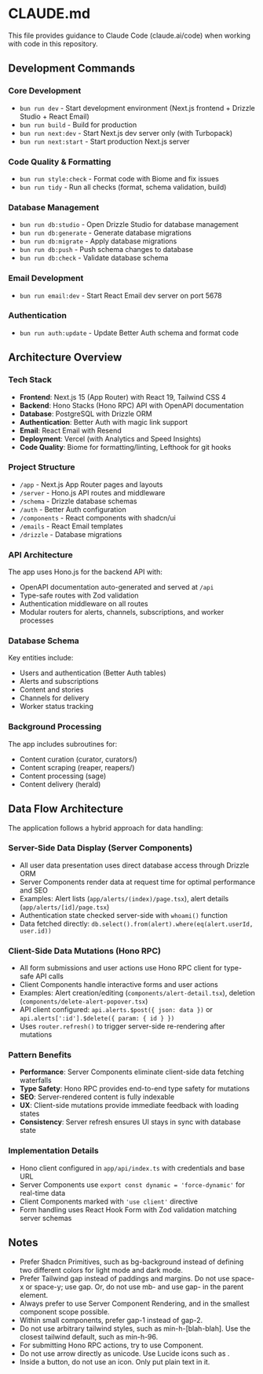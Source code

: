 # CLAUDE.md

This file provides guidance to Claude Code (claude.ai/code) when working with code in this repository.

## Development Commands

### Core Development
- `bun run dev` - Start development environment (Next.js frontend + Drizzle Studio + React Email)
- `bun run build` - Build for production
- `bun run next:dev` - Start Next.js dev server only (with Turbopack)
- `bun run next:start` - Start production Next.js server

### Code Quality & Formatting
- `bun run style:check` - Format code with Biome and fix issues
- `bun run tidy` - Run all checks (format, schema validation, build)

### Database Management
- `bun run db:studio` - Open Drizzle Studio for database management
- `bun run db:generate` - Generate database migrations
- `bun run db:migrate` - Apply database migrations
- `bun run db:push` - Push schema changes to database
- `bun run db:check` - Validate database schema

### Email Development
- `bun run email:dev` - Start React Email dev server on port 5678

### Authentication
- `bun run auth:update` - Update Better Auth schema and format code

## Architecture Overview

### Tech Stack
- **Frontend**: Next.js 15 (App Router) with React 19, Tailwind CSS 4
- **Backend**: Hono Stacks (Hono RPC) API with OpenAPI documentation
- **Database**: PostgreSQL with Drizzle ORM
- **Authentication**: Better Auth with magic link support
- **Email**: React Email with Resend
- **Deployment**: Vercel (with Analytics and Speed Insights)
- **Code Quality**: Biome for formatting/linting, Lefthook for git hooks

### Project Structure
- `/app` - Next.js App Router pages and layouts
- `/server` - Hono.js API routes and middleware
- `/schema` - Drizzle database schemas
- `/auth` - Better Auth configuration
- `/components` - React components with shadcn/ui
- `/emails` - React Email templates
- `/drizzle` - Database migrations

### API Architecture
The app uses Hono.js for the backend API with:
- OpenAPI documentation auto-generated and served at `/api`
- Type-safe routes with Zod validation
- Authentication middleware on all routes
- Modular routers for alerts, channels, subscriptions, and worker processes

### Database Schema
Key entities include:
- Users and authentication (Better Auth tables)
- Alerts and subscriptions
- Content and stories
- Channels for delivery
- Worker status tracking

### Background Processing
The app includes subroutines for:
- Content curation (curator, curators/)
- Content scraping (reaper, reapers/)
- Content processing (sage)
- Content delivery (herald)

## Data Flow Architecture

The application follows a hybrid approach for data handling:

### Server-Side Data Display (Server Components)
- All user data presentation uses direct database access through Drizzle ORM
- Server Components render data at request time for optimal performance and SEO
- Examples: Alert lists (`app/alerts/(index)/page.tsx`), alert details (`app/alerts/[id]/page.tsx`)
- Authentication state checked server-side with `whoami()` function
- Data fetched directly: `db.select().from(alert).where(eq(alert.userId, user.id))`

### Client-Side Data Mutations (Hono RPC)
- All form submissions and user actions use Hono RPC client for type-safe API calls
- Client Components handle interactive forms and user actions
- Examples: Alert creation/editing (`components/alert-detail.tsx`), deletion (`components/delete-alert-popover.tsx`)
- API client configured: `api.alerts.$post({ json: data })` or `api.alerts[':id'].$delete({ param: { id } })`
- Uses `router.refresh()` to trigger server-side re-rendering after mutations

### Pattern Benefits
- **Performance**: Server Components eliminate client-side data fetching waterfalls
- **Type Safety**: Hono RPC provides end-to-end type safety for mutations
- **SEO**: Server-rendered content is fully indexable
- **UX**: Client-side mutations provide immediate feedback with loading states
- **Consistency**: Server refresh ensures UI stays in sync with database state

### Implementation Details
- Hono client configured in `app/api/index.ts` with credentials and base URL
- Server Components use `export const dynamic = 'force-dynamic'` for real-time data
- Client Components marked with `'use client'` directive
- Form handling uses React Hook Form with Zod validation matching server schemas

## Notes

- Prefer Shadcn Primitives, such as bg-background instead of defining two different colors for light mode and dark mode.
- Prefer Tailwind gap instead of paddings and margins. Do not use space-x or space-y; use gap. Or, do not use mb- and use gap- in the parent element.
- Always prefer to use Server Component Rendering, and in the smallest component scope possible.
- Within small components, prefer gap-1 instead of gap-2.
- Do not use arbitrary tailwind styles, such as min-h-[blah-blah]. Use the closest tailwind default, such as min-h-96.
- For submitting Hono RPC actions, try to use <SubmitButton /> Component.
- Do not use arrow directly as unicode. Use Lucide icons such as <ArrowLeft />.
- Inside a button, do not use an icon. Only put plain text in it.